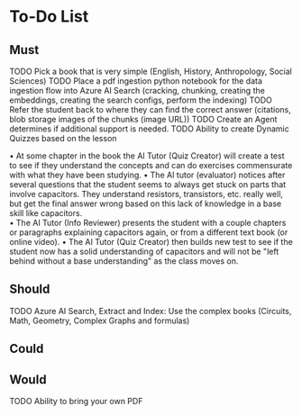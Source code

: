 # To-Do List

## Must

TODO Pick a book that is very simple (English, History, Anthropology, Social Sciences)
TODO Place a pdf ingestion python notebook for the data ingestion flow into Azure AI Search (cracking, chunking, creating the embeddings, creating the search configs, perform the indexing)
TODO Refer the student back to where they can find the correct answer (citations, blob storage images of the chunks (image URL))
TODO Create an Agent determines if additional support is needed.
TODO Ability to create Dynamic Quizzes based on the lesson

• At some chapter in the book the AI Tutor (Quiz Creator) will create a test to see if they understand the concepts and can do exercises commensurate with what they have been studying.
• The AI tutor (evaluator) notices after several questions that the student seems to always get stuck on parts that involve capacitors.  They understand resistors, transistors, etc. really well, but get the final answer wrong based on this lack of knowledge in a base skill like capacitors.  
• The AI Tutor (Info Reviewer) presents the student with a couple chapters or paragraphs explaining capacitors again, or from a different text book (or online video).
• The AI Tutor (Quiz Creator) then builds new test to see if the student now has a solid understanding of capacitors and will not be "left behind without a base understanding" as the class moves on.  

## Should

TODO Azure AI Search, Extract and Index: Use the complex books (Circuits, Math, Geometry, Complex Graphs and formulas)

## Could

## Would

TODO Ability to bring your own PDF
